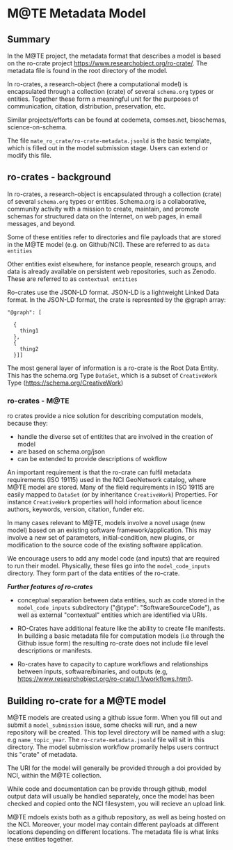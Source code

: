 # M@TE Metadata Model

## Summary

In the M@TE project, the metadata format that describes a model is based on the ro-crate project https://www.researchobject.org/ro-crate/. The metadata file is found in the root directory of the model. 

In ro-crates, a research-object (here a computational model) is encapsulated through a collection (crate) of several `schema.org` types or entities. Together these form a meaningful unit for the purposes of communication, citation, distribution, preservation, etc.

Similar projects/efforts can be found at codemeta, comses.net, bioschemas, science-on-schema.

The file `mate_ro_crate/ro-crate-metadata.jsonld` is the basic template, which is filled out in the model submission stage. Users can extend or modify this file.

## ro-crates - background 


In ro-crates, a research-object is encapsulated through a collection (crate) of several `schema.org` types or entities.  Schema.org is a collaborative, community activity with a mission to create, maintain, and promote schemas for structured data on the Internet, on web pages, in email messages, and beyond.

Some of these entities refer to directories and file payloads that are stored in the M@TE model (e.g. on Github/NCI). These are referred to as `data entities` 

Other entities exist elsewhere,  for instance people, research groups, and data is already available on persistent web repositories, such as Zenodo. These are referred to as `contextual entities` 

Ro-crates use the JSON-LD format. JSON-LD is a lightweight Linked Data format.  In the JSON-LD format, the crate is represnted by the @graph array:

```
"@graph": [

  {
    thing1
  },
  {
    thing2
  }]]
```

The most general layer of information is a ro-crate is the Root Data Entity. This has the schema.org Type `DataSet`, which is a subset of `CreativeWork` Type (https://schema.org/CreativeWork)

### ro-crates - M@TE

ro crates provide a nice solution for describing computation models, because they:

* handle the diverse set of entitites that are involved in the creation of model
* are based on schema.org/json
* can be extended to provide descriptions of wokflow


An important requirement is that the ro-crate can fulfil metadata requirements (ISO 19115) used in the NCI GeoNetwork catalog, where M@TE model are stored. Many of the field requirements in ISO 19115 are easily mapped to  `DataSet` (or by inheritance `CreativeWork`) Properties. For instance `CreativeWork` properties will hold information about licence authors, keywords, version, citation, funder etc.

In many cases relevant to M@TE, models involve a novel usage (new model) based on an existing software framework/application. This may involve a new set of parameters, initial-condition, new plugins, or modification to the source code of the existing software application. 

 We encourage users to add any model code (and inputs) that are required to run their model. Physically, these files go into the `model_code_inputs` directory.  They form part of the data entities of the ro-crate. 

___Further features of ro-crates___

* conceptual separation between data entities, such as code stored in the ` model_code_inputs` subdirectory ("@type": "SoftwareSourceCode"), as well as external "contextual" entities which are identified via URIs.

* RO-Crates have additional feature like the ability to create file manifests. In building a basic metadata file for computation models (i.e through the Github issue form) the resulting ro-crate does not include file level descriptions or manifests. 
* Ro-crates have to capacity to capture workflows and relationships between inputs, software/binaries, and outputs (e.g, https://www.researchobject.org/ro-crate/1.1/workflows.html). 



## Building ro-crate for a M@TE model


M@TE models are created using a github issue form. When you fill out and submit a `model_submission` issue, some checks will run, and a new repository will be created. This top level directory will be named with a slug: e.g `name_topic_year`. The `ro-crate-metadata.jsonld` file will sit in this directory. The model submission workflow promarily helps users contruct this "crate" of metadata.  

The URI for the model will generally be provided through a doi provided by NCI, within the M@TE collection.

While code and documentation can be provide through github, model output data will usually be handled separately, once the model has been checked and copied onto the NCI filesystem, you will recieve an upload link.

M@TE mdoels exists both as a github repository, as well as being hosted on the NCI. Moreover, your model may contain different payloads at different locations depending on different locations. The metadata file is what links these entities together.


